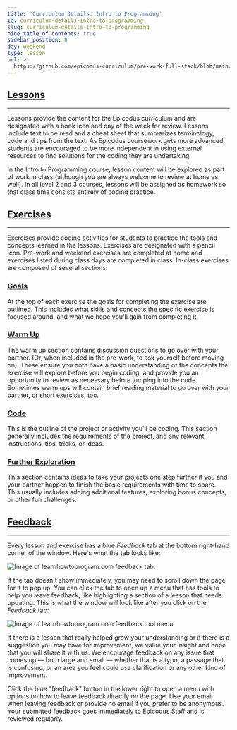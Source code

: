 ```yaml
---
title: 'Curriculum Details: Intro to Programming'
id: curriculum-details-intro-to-programming
slug: curriculum-details-intro-to-programming
hide_table_of_contents: true
sidebar_position: 8
day: weekend
type: lesson
url: >-
  https://github.com/epicodus-curriculum/pre-work-full-stack/blob/main/0g_curriculum_details_intro_to_programming.md
---
```


## [<span class="glyphicon glyphicon-book"></span> Lessons](#lessons)

---

Lessons provide the content for the Epicodus curriculum and are designated with a book icon and day of the week for review.  Lessons include text to be read and a cheat sheet that summarizes terminology, code and tips from the text. As Epicodus coursework gets more advanced, students are encouraged to be more independent in using external resources to find solutions for the coding they are undertaking.  

In the Intro to Programming course, lesson content will be explored as part of work in class (although you are always welcome to review at home as well).  In all level 2 and 3 courses, lessons will be assigned as homework so that class time consists entirely of coding practice.

## [<span class="glyphicon glyphicon-pencil"></span> Exercises](#exercises)

---

Exercises provide coding activities for students to practice the tools and concepts learned in the lessons.  Exercises are designated with a pencil icon.  Pre-work and weekend exercises are completed at home and exercises listed during class days are completed in class.  In-class exercises are composed of several sections: 

### [Goals](#goals)

At the top of each exercise the goals for completing the exercise are outlined. This includes what skills and concepts the specific exercise is focused around, and what we hope you'll gain from completing it.

### [Warm Up](#warm-up)

The warm up section contains discussion questions to go over with your partner. (Or, when included in the pre-work, to ask yourself before moving on). These ensure you both have a basic understanding of the concepts the exercise will explore before you begin coding, and provide you an opportunity to review as necessary before jumping into the code. Sometimes warm ups will contain brief reading material to go over with your partner, or short exercises, too.

### [Code](#code)

This is the outline of the project or activity you'll be coding. This section generally includes the requirements of the project, and any relevant instructions, tips, tricks, or ideas. 

### [Further Exploration](#further-exploration)

This section contains ideas to take your projects one step further if you and your partner happen to finish the basic requirements with time to spare. This usually includes adding additional features, exploring bonus concepts, or other fun challenges. 

## [Feedback](#feedback)

---

Every lesson and exercise has a blue _Feedback_ tab at the bottom right-hand corner of the window. Here's what the tab looks like:

![Image of learnhowtoprogram.com feedback tab.](https://learnhowtoprogram.s3.us-west-2.amazonaws.com/usersnap-LHTP-feedback/LHTP-feedback-tool-button.png)

If the tab doesn't show immediately, you may need to scroll down the page for it to pop up. You can click the tab to open up a menu that has tools to help you leave feedback, like highlighting a section of a lesson that needs updating. This is what the window will look like after you click on the _Feedback_ tab:

![Image of learnhowtoprogram.com feedback tool menu.](https://learnhowtoprogram.s3.us-west-2.amazonaws.com/pre-work/usersnap-feedback-example.png)

If there is a lesson that really helped grow your understanding or if there is a suggestion you may have for improvement, we value your insight and hope that you will share it with us. We encourage feedback on any issue that comes up — both large and small — whether that is a typo, a passage that is confusing, or an area you feel could use clarification or any other kind of improvement. 

Click the blue "feedback" button in the lower right to open a menu with options on how to leave feedback directly on the page. Use your email when leaving feedback or provide no email if you prefer to be anonymous. Your submitted feedback goes immediately to Epicodus Staff and is reviewed regularly.
